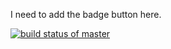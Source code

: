 I need to add the badge button here.



[![build status of master](https://travis-ci.org/FastCashHash/Homework04.svg?branch=master)](https://travis-ci.org/FastCashHash/Homework04)
